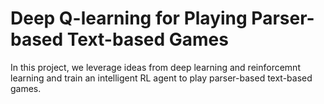 # Deep Q-learning for Playing Parser-based Text-based Games
In this project, we leverage ideas from deep learning and reinforcemnt learning and train an intelligent RL agent to play parser-based text-based games.
